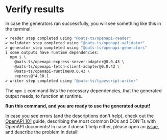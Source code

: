 # Verify results

In case the generators ran successfully, you will see something like this in the terminal:

```bash
✔ reader step completed using "@oats-ts/openapi-reader"
✔ validator step completed using "@oats-ts/openapi-validator"
✔ generator step completed using "@oats-ts/openapi-generators"
i some outputs have runtime dependencies:
  npm i \
    @oats-ts/openapi-express-server-adapter@0.0.43 \
    @oats-ts/openapi-fetch-client-adapter@0.0.43 \
    @oats-ts/openapi-runtime@0.0.43 \
    express@^4.18.1
✔ writer step completed using "@oats-ts/typescript-writer"
```

The `npm i` command lists the necessary dependencies, that the generated output needs, to function at runtime.

**Run this command, and you are ready to use the generated output!**

In case you see errors (and the descriptions don't help), check out the [OpenAPI 101](OpenAPI101) guide, describing the most common DOs and DON'Ts with OpenAPI documents! In case it doesn't help either, please open an [issue](https://github.com/oats-ts/oats-ts/issues), and describe the problem in detail!
